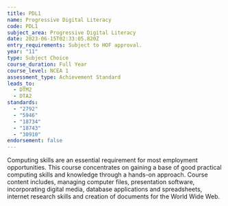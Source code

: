 ```yaml
---
title: PDL1
name: Progressive Digital Literacy
code: PDL1
subject_area: Progressive Digital Literacy
date: 2023-06-15T02:33:05.820Z
entry_requirements: Subject to HOF approval.
year: "11"
type: Subject Choice
course_duration: Full Year
course_level: NCEA 1
assessment_type: Achievement Standard
leads_to:
  - DTM2
  - DTA2
standards:
  - "2792"
  - "5946"
  - "18734"
  - "18743"
  - "30910"
endorsement: false
---
```

Computing skills are an essential requirement for most employment opportunities. This course concentrates on gaining a base of good practical computing skills and knowledge through a hands-on approach. Course content includes, managing computer files, presentation software, incorporating digital media, database applications and spreadsheets, internet research skills and creation of documents for the World Wide Web.

